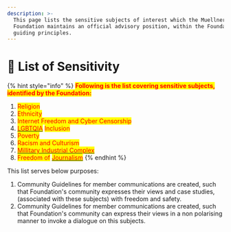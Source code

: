 ```yaml
---
description: >-
  This page lists the sensitive subjects of interest which the Muellners
  Foundation maintains an official advisory position, within the Foundation's
  guiding principles.
---
```


# 👊 List of Sensitivity

{% hint style="info" %}
<mark style="color:red;">**Following is the list covering sensitive subjects, identified by the Foundation:**</mark>

1. <mark style="color:red;">Religion</mark>&#x20;
2. <mark style="color:red;">Ethnicity</mark>
3. <mark style="color:red;">Internet Freedom and Cyber Censorship</mark>
4. <mark style="color:red;"></mark>[<mark style="color:red;">LGBTQIA</mark>](https://en.wikipedia.org/wiki/LGBT) <mark style="color:red;">Inclusion</mark>
5. <mark style="color:red;">Poverty</mark>
6. <mark style="color:red;">Racism and Culturism</mark>
7. <mark style="color:red;"></mark>[<mark style="color:red;">Millitary Industrial Complex</mark>](https://en.wikipedia.org/wiki/Military%E2%80%93industrial\_complex)<mark style="color:red;"></mark>
8. <mark style="color:red;">Freedom of</mark> [<mark style="color:red;">Journalism</mark>](https://en.wikipedia.org/wiki/Journalism)<mark style="color:red;"></mark>
{% endhint %}

This list serves below purposes:

1. Community Guidelines for member communications are created, such that Foundation's community expresses their views and case studies, (associated with these subjects) with freedom and safety.
2. Community Guidelines for member communications are created, such that Foundation's community can express their views in a non polarising manner to invoke a dialogue on this subjects.

